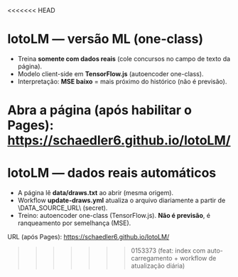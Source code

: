 <<<<<<< HEAD
# lotoLM — versão ML (one-class)

- Treina **somente com dados reais** (cole concursos no campo de texto da página).
- Modelo client-side em **TensorFlow.js** (autoencoder one-class).
- Interpretação: **MSE baixo** = mais próximo do histórico (não é previsão).

Abra a página (após habilitar o Pages): https://schaedler6.github.io/lotoLM/
=======
# lotoLM — dados reais automáticos

- A página lê **data/draws.txt** ao abrir (mesma origem).
- Workflow **update-draws.yml** atualiza o arquivo diariamente a partir de \DATA_SOURCE_URL\ (secret).
- Treino: autoencoder one-class (TensorFlow.js). **Não é previsão**, é ranqueamento por semelhança (MSE).

URL (após Pages): https://schaedler6.github.io/lotoLM/
>>>>>>> 0153373 (feat: index com auto-carregamento + workflow de atualização diária)
